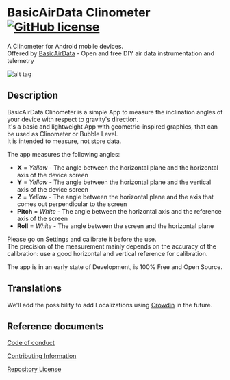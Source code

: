 # BasicAirData Clinometer<br>[![GitHub license](https://img.shields.io/badge/license-GPL_3-blue.svg?label=%20license%20)](https://raw.githubusercontent.com/BasicAirData/GPSLogger/master/LICENSE)
A Clinometer for Android mobile devices.<br>
Offered by [BasicAirData](http://www.basicairdata.eu) - Open and free DIY air data instrumentation and telemetry 

![alt tag](https://github.com/BasicAirData/Clinometer/blob/master/screenshots/Image_01.png)

## Description

BasicAirData Clinometer is a simple App to measure the inclination angles of your device with respect to gravity's direction.<br>
It's a basic and lightweight App with geometric-inspired graphics, that can be used as Clinometer or Bubble Level.<br>
It is intended to measure, not store data.<br>

The app measures the following angles:<br>
- **X** = _Yellow_ - The angle between the horizontal plane and the horizontal axis of the device screen<br>
- **Y** = _Yellow_ - The angle between the horizontal plane and the vertical axis of the device screen<br>
- **Z** = _Yellow_ - The angle between the horizontal plane and the axis that comes out perpendicular to the screen<br>
- **Pitch** = _White_ - The angle between the horizontal axis and the reference axis of the screen<br>
- **Roll** = _White_ - The angle between the screen and the horizontal plane<br>

Please go on Settings and calibrate it before the use.<br>
The precision of the measurement mainly depends on the accuracy of the calibration: use a good horizontal and vertical reference for calibration. 

The app is in an early state of Development, is 100% Free and Open Source.

## Translations

We'll add the possibility to add Localizations using [Crowdin](https://crowdin.com) in the future.

## Reference documents

[Code of conduct](CODE_OF_CONDUCT.md)

[Contributing Information](CONTRIBUTING.md)

[Repository License](LICENSE)
